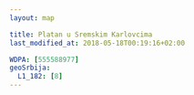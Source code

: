 ```yaml
---
layout: map

title: Platan u Sremskim Karlovcima
last_modified_at: 2018-05-18T00:19:16+02:00

WDPA: [555588977]
geoSrbija:
  L1_182: [8]
---
```

